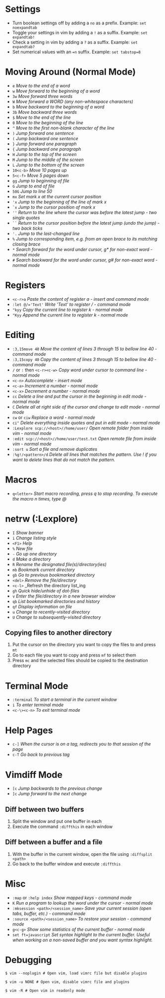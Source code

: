 # Settings
  * Turn boolean settings off by adding a `no` as a prefix. Example: `set noexpandtab`
  * Toggle your settings in vim by adding a `!` as a suffix. Example: `set expandtab!`
  * Check a setting in vim by adding a `?` as a suffix. Example: `set expandtab?`
  * Set numerical values with an `=n` suffix. Example: `set tabstop=8`

# Moving Around (Normal Mode)

- `e` _Move to the end of a word_
- `w` _Move forward to the beginning of a word_
- `3w` _Move forward three words_
- `W` _Move forward a WORD (any non-whitespace characters)_
- `b` _Move backward to the beginning of a word_
- `3b` _Move backward three words_
- `$` _Move to the end of the line_
- `0` _Move to the beginning of the line_
- `^` _Move to the first non-blank character of the line_
- `)` _Jump forward one sentence_
- `(` _Jump backward one sentence_
- `}` _Jump forward one paragraph_
- `{` _Jump backward one paragraph_
- `H` _Jump to the top of the screen_
- `M` _Jump to the middle of the screen_
- `L` _Jump to the bottom of the screen_
- `10<c-b>` _Move 10 pages up_
- `5<c-f>` _Move 5 pages down_
- `gg` _Jump to beginning of file_
- `G` _Jump to end of file_
- `50G` _Jump to line 50_
- `mx` _Set mark x at the current cursor position_
- `'x` _Jump to the beginning of the line of mark x_
- `` `x `` _Jump to the cursor position of mark x_
- `''` _Return to the line where the cursor was before the latest jump - two single quotes_
- ` `` ` _Return to the cursor position before the latest jump (undo the jump) - two back ticks_
- `'.` _Jump to the last-changed line_
- `%` _Jump to corresponding item, e.g. from an open brace to its matching closing brace_
- `*` _Search forward for the word under cursor, g* for non-exact word - normal mode_
- `#` _Search backward for the word under cursor, g# for non-exact word - normal mode_

# Registers

- `<c-r>a` _Paste the content of register a - insert and command mode_
- `:let @/='Text'`  _Write 'Text' to register / - command mode_
- `"kyy` _Copy the current line to register k - normal mode_
- `"Kyy` _Append the current line to register k - normal mode_

# Editing

- `:3,15move 40` _Move the content of lines 3 through 15 to bellow line 40 - command mode_
- `:3,15copy 40` _Copy the content of lines 3 through 15 to bellow line 40 - command mode_
- `/` or `:` then `<c-r><c-w>` _Copy word under cursor to command line - normal mode_
- `<c-n>` _Autocomplete - insert mode_
- `<c-a>` _Increment a number - normal mode_
- `<c-x>` _Decrement a number - normal mode_
- `cc` _Delete a line and put the cursor in the beginning in edit mode - normal mode_
- `C` _Delete all at right side of the cursor and change to edit mode - normal mode_
- `cw` or `ciw` _Replace a word - normal mode_
- `ci"` _Delete everything inside quotes and put in edit mode - normal mode_
- `:Lexplore scp://<host>//home/user/` _Open remote folder from inside vim - normal mode_
- `:edit scp://<host>//home/user/test.txt` _Open remote file from inside vim - normal mode_
- `:sort u` _Sort a file and remove duplicates_
- `:%g!/<pattern>/d` _Delete all lines that matches the pattern. Use ! if you want to delete lines that do not match the pattern._

# Macros

- `q<letter>` _Start macro recording, press q to stop recording. To execute the macro n times, type <number>@<letter>_

# netrw (:Lexplore)

- `I` _Show banner_
- `i` _Change listing style_
- `<F1>` _Help_
- `%` _New file_
- `-` _Go up one directory_
- `d` _Make a directory_
- `R` _Rename the designated file(s)/directory(ies)_
- `mb` _Bookmark current directory_
- `gb` _Go to previous bookmarked directory_
- `<del>` _Remove the file/directory_
- `<c-l>` _Refresh the directory list_ing
- `gh` _Quick hide/unhide of dot-files_
- `v` _Enter the file/directory in a new browser window_
- `qb` _List bookmarked directories and history_
- `qf` _Display information on file_
- `u` _Change to recently-visited directory_
- `U` _Change to subsequently-visited directory_

## Copying files to another directory

1. Put the cursor on the directory you want to copy the files to and press `mt`
2. Go to each file you want to copy and press `mf` to select them
3. Press `mc` and the selected files should be copied to the destination directory

# Terminal Mode

- `:terminal` _To start a terminal in the current window_
- `i` _To enter terminal mode_
- `<c-\><c-n>` _To exit terminal mode_

# Help Pages
- `c-]` _When the cursor is on a tag, redirects you to that session of the page_
- `c-T` _Go back to previous tag_

# Vimdiff Mode

- `[c` _Jump backwards to the previous change_
- `]c` _Jump forward to the next change_

## Diff between two buffers
1. Split the window and put one buffer in each
2. Execute the command `:diffthis` in each window

## Diff between a buffer and a file
1. With the buffer in the current window, open the file using `:diffsplit <path>`
2. Go back to the buffer window and execute `:diffthis`

# Misc
- `:map` or `:help index` _Show mapped keys - command mode_
- `K` _Run a program to lookup the word under the cursor - normal mode_
- `:mksession <path>/<session_name>` _Save your current session (open tabs, buffer, etc.) - command mode_
- `:source <path>/<session_name>` _To restore your session - command mode_
- `g<c-g>` _Show some statistics of the current buffer - normal mode_
- `set ft=javascript` _Set syntax highlight to the current buffer. Useful when working on a non-saved buffer and you want syntax highlight._

# Debugging

```
$ vim --noplugin # Open vim, load vimrc file but disable plugins

$ vim -u NONE # Open vim, disable vimrc file and plugins

$ vim -R # Open vim in readonly mode
```
